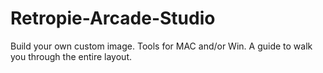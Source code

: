 # Retropie-Arcade-Studio
Build your own custom image. Tools for MAC and/or Win. A guide to walk you through the entire layout.
